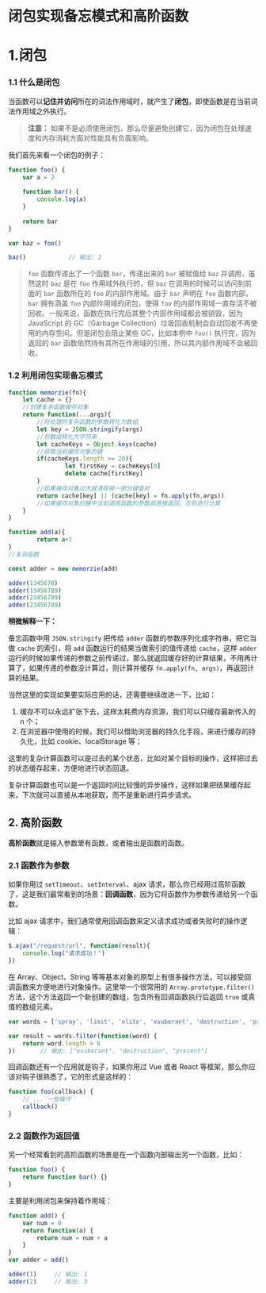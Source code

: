 # 闭包实现备忘模式和高阶函数

# 1.闭包

### 1.1 什么是闭包

当函数可以**记住并访问**所在的词法作用域时，就产生了**闭包**，即使函数是在当前词法作用域之外执行。

> **注意：** 如果不是必须使用闭包，那么尽量避免创建它，因为闭包在处理速度和内存消耗方面对性能具有负面影响。

我们首先来看一个闭包的例子：

```javascript
function foo() {
    var a = 2
    
    function bar() {
        console.log(a)
    }
    
    return bar
}

var baz = foo()

baz()            // 输出: 2
```

> `foo` 函数传递出了一个函数 `bar`，传递出来的 `bar` 被赋值给 `baz` 并调用，虽然这时 `baz` 是在 `foo` 作用域外执行的，但 `baz` 在调用的时候可以访问到前面的 `bar` 函数所在的 `foo` 的内部作用域。由于 `bar` 声明在 `foo` 函数内部，`bar` 拥有涵盖 `foo` 内部作用域的闭包，使得 `foo` 的内部作用域一直存活不被回收。一般来说，函数在执行完后其整个内部作用域都会被销毁，因为 JavaScript 的 GC（Garbage Collection）垃圾回收机制会自动回收不再使用的内存空间。但是闭包会阻止某些 GC，比如本例中 `foo()` 执行完，因为返回的 `bar` 函数依然持有其所在作用域的引用，所以其内部作用域不会被回收。

### 1.2 利用闭包实现备忘模式

```js
function memorzie(fn){
    let cache = {}
    //创建复杂函数缓存对象
    return function(...args){
        //将处理的复杂函数的参数转化为数组
        let key = JSON.stringify(args)
        //将数组转化为字符串
        let cacheKeys = Object.keys(cache)
        //获取当前缓存对象的键
        if(cacheKeys.length >= 20){
                let firstKey = cacheKeys[0]
                delete cache[firstKey]
        }
        //如果缓存对象过大就清除掉一部分键值对
        return cache[key] || (cache[key] = fn.apply(fn,args))
        //如果缓存对象的键中当前调用函数的参数就直接返回，否则进行计算
    }
}

function add(a){
        return a+1
}
//复杂函数

const adder = new memorzie(add)

adder(1345678)
adder(13456789)
adder(23456789)
adder(23456789)
```

**稍微解释一下：**

备忘函数中用 `JSON.stringify` 把传给 `adder` 函数的参数序列化成字符串，把它当做 `cache` 的索引，将 `add` 函数运行的结果当做索引的值传递给 `cache`，这样 `adder` 运行的时候如果传递的参数之前传递过，那么就返回缓存好的计算结果，不用再计算了，如果传递的参数没计算过，则计算并缓存 `fn.apply(fn, args)`，再返回计算的结果。

当然这里的实现如果要实际应用的话，还需要继续改进一下，比如：

1. 缓存不可以永远扩张下去，这样太耗费内存资源，我们可以只缓存最新传入的 n 个；
2. 在浏览器中使用的时候，我们可以借助浏览器的持久化手段，来进行缓存的持久化，比如 cookie、localStorage 等；

这里的复杂计算函数可以是过去的某个状态，比如对某个目标的操作，这样把过去的状态缓存起来，方便地进行状态回退。

复杂计算函数也可以是一个返回时间比较慢的异步操作，这样如果把结果缓存起来，下次就可以直接从本地获取，而不是重新进行异步请求。

## 2. 高阶函数

**高阶函数**就是输入参数里有函数，或者输出是函数的函数。

### 2.1 函数作为参数

如果你用过 `setTimeout`、`setInterval`、ajax 请求，那么你已经用过高阶函数了，这是我们最常看到的场景：**回调函数**，因为它将函数作为参数传递给另一个函数。

比如 ajax 请求中，我们通常使用回调函数来定义请求成功或者失败时的操作逻辑：

```javascript
$.ajax("/request/url", function(result){
    console.log("请求成功！")
})
```

在 Array、Object、String 等等基本对象的原型上有很多操作方法，可以接受回调函数来方便地进行对象操作。这里举一个很常用的 `Array.prototype.filter()` 方法，这个方法返回一个新创建的数组，包含所有回调函数执行后返回 `true` 或真值的数组元素。

```javascript
var words = ['spray', 'limit', 'elite', 'exuberant', 'destruction', 'present'];

var result = words.filter(function(word) {
    return word.length > 6
})       // 输出: ["exuberant", "destruction", "present"]
```

回调函数还有一个应用就是钩子，如果你用过 Vue 或者 React 等框架，那么你应该对钩子很熟悉了，它的形式是这样的：

```javascript
function foo(callback) {
    // ... 一些操作
    callback()
}
```

### 2.2 函数作为返回值

另一个经常看到的高阶函数的场景是在一个函数内部输出另一个函数，比如：

```js
function foo() {
    return function bar() {}
}
```

主要是利用闭包来保持着作用域：

```js
function add() {
    var num = 0
    return function(a) {
        return num = num + a
    }
}
var adder = add()

adder(1)     // 输出: 1
adder(2)     // 输出: 3
```

#### 